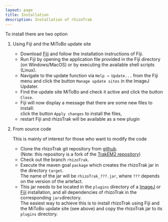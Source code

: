 ```yaml
---
layout: page
title: Installation 
description: Installation of rhizoTrak
---
```


To install there are two option

1. Using Fiji and the MiToBo update site
	* Download [Fiji](https://fiji.sc/) and follow the installation instructions of Fiji.
	* Run Fiji by opening the application file provided in the Fiji directory (on Windows/MacOS)
	or by executing the available shell scripts (Linux).
	* Navigate to the update function via <code>Help → Update...</code> from the Fiji menu
	and click the button <code>Manage update sites</code> in the ImageJ Updater.
	* Find the update site MiToBo and check it active and click the button <code>Close</code>.
	* Fiji will now display a message that there are some new files to install:  
	click the button <code>Apply changes</code> to install the files, 
	* restart Fiji and rhizoTrak will be available as a new plugin

2. From source code

	This is mainly of interest for those who want to modify the code
	* Clone the rhizoTrak git repository from [github](https://github.com/prbio-hub/rhizoTrak).     
	  (Note: this repository is a fork of the 
		[TrakEM2 repository](https://github.com/trakem2/TrakEM2/))
	* Check out the branch <code>rhizoTrak</code>.
	* Execute the maven goal <code>package</code> which creates the
		rhizoTrak jar in the directory <code>target</code>.    
	  The name of the jar will be <code>rhizoTrak_???.jar</code>, where <code>???</code>
		depends on the version of the artefact.
	* This jar needs to be located in the <code>plugins</code> directory of
		a [ImageJ](https://imagej.nih.gov/ij/) 
		or [Fiji](https://fiji.sc/) installation, and all dependencies of rhizoTrak in
		the corresponding <code>jars</code>directory.     
	  	The easiest way to achieve this is to install rhizoTrak using Fiji and 
		the MiToBo update site (see above) and copy the rhizoTrak jar to its <code>plugins</code> directory.
	
